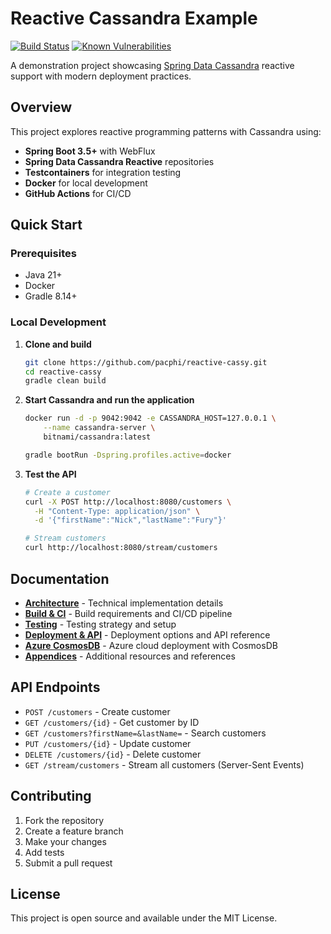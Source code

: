 # Reactive Cassandra Example

[![Build Status](https://app.travis-ci.com/pacphi/reactive-cassy.svg?branch=main)](https://app.travis-ci.com/pacphi/reactive-cassy) [![Known Vulnerabilities](https://snyk.io/test/github/pacphi/reactive-cassy/badge.svg)](https://snyk.io/test/github/pacphi/reactive-cassy)

A demonstration project showcasing [Spring Data Cassandra](https://spring.io/projects/spring-data-cassandra) reactive support with modern deployment practices.

## Overview

This project explores reactive programming patterns with Cassandra using:

- **Spring Boot 3.5+** with WebFlux
- **Spring Data Cassandra Reactive** repositories
- **Testcontainers** for integration testing
- **Docker** for local development
- **GitHub Actions** for CI/CD

## Quick Start

### Prerequisites

- Java 21+
- Docker
- Gradle 8.14+

### Local Development

1. **Clone and build**

   ```bash
   git clone https://github.com/pacphi/reactive-cassy.git
   cd reactive-cassy
   gradle clean build
   ```

2. **Start Cassandra and run the application**

   ```bash
   docker run -d -p 9042:9042 -e CASSANDRA_HOST=127.0.0.1 \
       --name cassandra-server \
       bitnami/cassandra:latest

   gradle bootRun -Dspring.profiles.active=docker
   ```

3. **Test the API**

   ```bash
   # Create a customer
   curl -X POST http://localhost:8080/customers \
     -H "Content-Type: application/json" \
     -d '{"firstName":"Nick","lastName":"Fury"}'

   # Stream customers
   curl http://localhost:8080/stream/customers
   ```

## Documentation

- **[Architecture](docs/ARCHITECTURE.md)** - Technical implementation details
- **[Build & CI](docs/BUILD.md)** - Build requirements and CI/CD pipeline
- **[Testing](docs/TEST.md)** - Testing strategy and setup
- **[Deployment & API](docs/RUN.md)** - Deployment options and API reference
- **[Azure CosmosDB](docs/AZURE.md)** - Azure cloud deployment with CosmosDB
- **[Appendices](docs/APPENDICES.md)** - Additional resources and references

## API Endpoints

- `POST /customers` - Create customer
- `GET /customers/{id}` - Get customer by ID
- `GET /customers?firstName=&lastName=` - Search customers
- `PUT /customers/{id}` - Update customer
- `DELETE /customers/{id}` - Delete customer
- `GET /stream/customers` - Stream all customers (Server-Sent Events)

## Contributing

1. Fork the repository
2. Create a feature branch
3. Make your changes
4. Add tests
5. Submit a pull request

## License

This project is open source and available under the MIT License.
